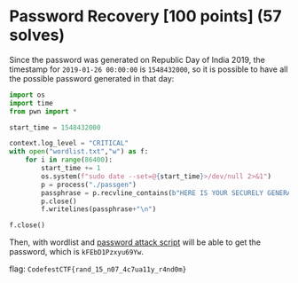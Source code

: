 # Password Recovery [100 points] (57 solves)
Since the password was generated on Republic Day of India 2019, the timestamp for `2019-01-26 00:00:00` is `1548432000`, so it is possible to have all the possible password generated in that day:
```python
import os 
import time
from pwn import *

start_time = 1548432000

context.log_level = "CRITICAL"
with open("wordlist.txt","w") as f:
    for i in range(86400):
        start_time += 1
        os.system(f"sudo date --set=@{start_time}>/dev/null 2>&1")
        p = process("./passgen")
        passphrase = p.recvline_contains(b"HERE IS YOUR SECURELY GENERATED PASSWORD: ").decode().strip()[-15:]
        p.close()
        f.writelines(passphrase+"\n")

f.close()
```
Then, with wordlist and [password attack script](https://raw.githubusercontent.com/PythonPhreak/dictionary-attack.py/refs/heads/main/dictionary-attack-zip.py) will be able to get the password, which is `kFEbD1Pzxyu69Yw`.

flag: `CodefestCTF{rand_15_n07_4c7ua11y_r4nd0m}`
